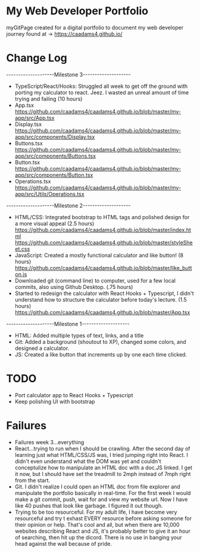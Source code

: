 # My Web Developer Portfolio
myGitPage created for a digital portfolio to document my web developer journey found at -> https://caadams4.github.io/

# Change Log
--------------------Milestone 3--------------------
- TypeScript/React/Hooks: Struggled all week to get off the ground with porting my calculator to react. Jeez. I wasted an unreal amount of time trying and failing (10 hours)
- App.tsx https://github.com/caadams4/caadams4.github.io/blob/master/my-app/src/App.tsx
- Display.tsx https://github.com/caadams4/caadams4.github.io/blob/master/my-app/src/components/Display.tsx
- Buttons.tsx https://github.com/caadams4/caadams4.github.io/blob/master/my-app/src/components/Buttons.tsx
- Button.tsx https://github.com/caadams4/caadams4.github.io/blob/master/my-app/src/components/Button.tsx
- Operations.tsx https://github.com/caadams4/caadams4.github.io/blob/master/my-app/src/Utils/Operations.tsx


--------------------Milestone 2--------------------
- HTML/CSS: Integrated bootstrap to HTML tags and polished design for a more visual appeal (2.5 hours) 
https://github.com/caadams4/caadams4.github.io/blob/master/index.html
https://github.com/caadams4/caadams4.github.io/blob/master/styleSheet.css
- JavaScript: Created a mostly functional calculator and like button! (8 hours)
https://github.com/caadams4/caadams4.github.io/blob/master/like_button.js
- Downloaded git (command line) to computer, used for a few local commits, also using Github Desktop. (.75 hours)
- Started to redesign the calculator with React Hooks + Typescript, I didn't understand how to structure the calculator before today's lecture. (1.5 hours)                     
https://github.com/caadams4/caadams4.github.io/blob/master/App.tsx


--------------------Milestone 1--------------------
- HTML: Added multiple types of text, links, and a title
- Git: Added a background (shoutout to XP), changed some colors, and designed a calculator. 
- JS: Created a like button that increments up by one each time clicked. 
 

# TODO
- Port calculator app to React Hooks + Typescript
- Keep polishing UI with bootstrap



# Failures
- Failures week 3...everything
- React...trying to run when I should be crawling. After the second day of learning just what HTML/CSS/JS was, I tried jumping right into React. I didn't even understand what the DOM was yet and couldn't conceptulize how to manipulate an HTML doc with a doc.JS linked. I get it now, but I should have set the treadmill to 2mph instead of 7mph right from the start. 
- Git. I didn't realize I could open an HTML doc from file explorer and manipulate the portfolio basically in real-time. For the first week I would make a git commit, push, wait for and view my website url. Now I have like 40 pushes that look like garbage. I figured it out though. 
- Trying to be too resourceful. For my adult life, I have become very resourceful and try t exhast EVERY resource before asking someone for their opinion or help. That's cool and all, but when there are 10,000 websites describing React and JS, it's probably better to give it an hour of searching, then hit up the dicord. There is no use in banging your head against the wall because of pride. 
 












